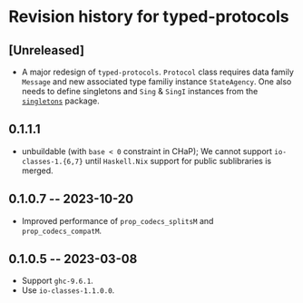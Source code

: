 # Revision history for typed-protocols

## [Unreleased]

- A major redesign of `typed-protocols`.  `Protocol` class requires data family
  `Message` and new associated type familiy instance `StateAgency`.  One also
  needs to define singletons and `Sing` & `SingI` instances from the
  [`singletons`][singletons-3.0.1] package.

## 0.1.1.1
* unbuildable (with `base < 0` constraint in CHaP); We cannot support
`io-classes-1.{6,7}` until `Haskell.Nix` support for public sublibraries is
 merged.

## 0.1.0.7 -- 2023-10-20

* Improved performance of `prop_codecs_splitsM` and `prop_codecs_compatM`.

## 0.1.0.5 -- 2023-03-08

* Support `ghc-9.6.1`.
* Use `io-classes-1.1.0.0`.

[singletons-3.0.1]: https://hackage.haskell.org/package/singletons 
